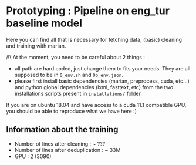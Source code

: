 # Prototyping : Pipeline on eng_tur baseline model

Here you can find all that is necessary for fetching data, (basic) cleaning and training with marian.

/!\ At the moment, you need to be careful about 2 things :
- all path are hard coded, just change them to fits your needs. They are all supposed to be in `0_env.sh` and `0b_env.json`.
- please first install basic dependencies (marian, preprocess, cuda, etc...) and python global dependencies (lxml, fasttext, etc) from the two installations scripts present in `installations/` folder. 

If you are on ubuntu 18.04 and have access to a cuda 11.1 compatible GPU, you should be able to reproduce what we have here :)

## Information about the training
- Number of lines after cleaning : ~ ???
- Number of lines after deduplication : ~ 33M
- GPU : 2 (3090)